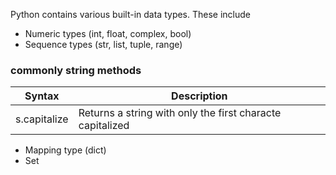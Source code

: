Python contains various built-in data types. These include 
- Numeric types (int, float, complex, bool)
- Sequence types (str, list, tuple, range)
### commonly string methods 
| Syntax              | Description                   |
| -------------------- | ----------------------------  |                                    
|  s.capitalize | Returns a string with only the first characte capitalized |                            |

- Mapping type (dict)
- Set

